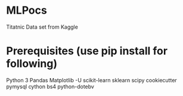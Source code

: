 # MLPocs 
Titatnic Data set from Kaggle

# Prerequisites (use pip install for following)

Python 3
Pandas
Matplotlib
-U scikit-learn
sklearn
scipy
cookiecutter
pymysql
cython
bs4
python-dotebv
